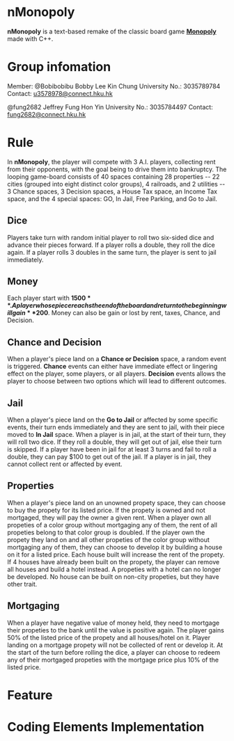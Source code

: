 # nMonopoly
**nMonopoly** is a text-based remake of the classic board game [**Monopoly**](https://en.wikipedia.org/wiki/Monopoly_(game)) made with C++.


# Group infomation
Member: 
@Bobibobibu Bobby Lee Kin Chung   University No.: 3035789784   Contact: u3578978@connect.hku.hk

@fung2682 Jeffrey Fung Hon Yin   University No.: 3035784497   Contact: fung2682@connect.hku.hk
       
       
# Rule
In **nMonopoly**, the player will compete with 3 A.I. players, collecting rent from their opponents, with the goal being to drive them into bankruptcy. The looping game-board consists of 40 spaces containing 28 properties -- 22 cities (grouped into eight distinct color groups), 4 railroads, and 2 utilities -- 3 Chance spaces, 3 Decision spaces, a House Tax space, an Income Tax space, and the 4 special spaces: GO, In Jail, Free Parking, and Go to Jail.

## Dice
Players take turn with random initial player to roll two six-sided dice and advance their pieces forward. If a player rolls a double, they roll the dice again. If a player rolls 3 doubles in the same turn, the player is sent to jail immediately.

## Money
Each player start with **$1500**. A player whose piece reachs the end of the board and return to the beginning will gain **$200**. Money can also be gain or lost by rent, taxes, Chance, and Decision.

## Chance and Decision
When a player's piece land on a **Chance or Decision** space, a random event is triggered. **Chance** events can either have immediate effect or lingering effect on the player, some players, or all players. **Decision** events allows the player to choose between two options which will lead to different outcomes.

## Jail
When a player's piece land on the **Go to Jail** or affected by some specific events, their turn ends immediately and they are sent to jail, with their piece moved to **In Jail** space. When a player is in jail, at the start of their turn, they will roll two dice. If they roll a double, they will get out of jail, else their turn is skipped. If a player have been in jail for at least 3 turns and fail to roll a double, they can pay $100 to get out of the jail.
If a player is in jail, they cannot collect rent or affected by event.

## Properties
When a player's piece land on an unowned propety space, they can choose to buy the propety for its listed price. If the propety is owned and not mortgaged, they will pay the owner a given rent. When a player own all propeties of a color group without mortgaging any of them, the rent of all propeties belong to that color group is doubled.
If the player own the propety they land on and all other propeties of the color group without mortgaging any of them, they can choose to develop it by building a house on it for a listed price. Each house built will increase the rent of the propety. If 4 houses have already been built on the propety, the player can remove all houses and build a hotel instead. A propeties with a hotel can no longer be developed.
No house can be built on non-city propeties, but they have other trait.

## Mortgaging
When a player have negative value of money held, they need to mortgage their propeties to the bank until the value is positive again. The player gains 50% of the listed price of the propety and all houses/hotel on it. Player landing on a mortgage propety will not be collected of rent or develop it. At the start of the turn before rolling the dice, a player can choose to redeem any of their mortgaged propeties with the mortgage price plus 10% of the listed price.

# Feature


# Coding Elements Implementation
